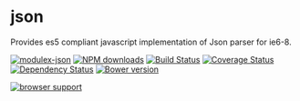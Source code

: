 # json

Provides es5 compliant javascript implementation of Json parser for ie6-8.

[![modulex-json](https://nodei.co/npm/modulex-json.png)](https://npmjs.org/package/modulex-json)
[![NPM downloads](http://img.shields.io/npm/dm/modulex-json.svg)](https://npmjs.org/package/modulex-json)
[![Build Status](https://secure.travis-ci.org/kissyteam/json.png?branch=master)](https://travis-ci.org/kissyteam/json)
[![Coverage Status](https://img.shields.io/coveralls/kissyteam/json.svg)](https://coveralls.io/r/kissyteam/json?branch=master)
[![Dependency Status](https://gemnasium.com/kissyteam/json.png)](https://gemnasium.com/kissyteam/modulex-json)
[![Bower version](https://badge.fury.io/bo/modulex-json.svg)](http://badge.fury.io/bo/modulex-json)

[![browser support](https://ci.testling.com/kissyteam/json.png)](https://ci.testling.com/kissyteam/json)
